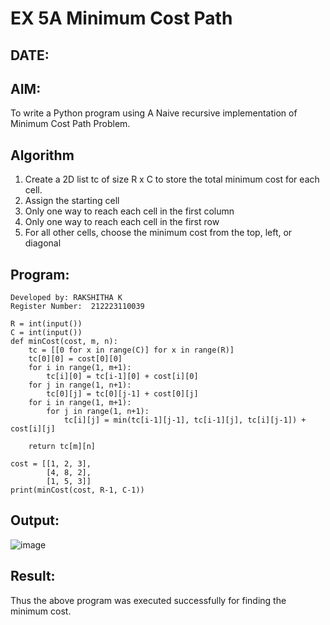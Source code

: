 # EX 5A Minimum Cost Path
## DATE:
## AIM:
To write a Python program using A Naive recursive implementation of Minimum Cost Path Problem.




## Algorithm
1. Create a 2D list tc of size R x C to store the total minimum cost for each cell.
2. Assign the starting cell
3. Only one way to reach each cell in the first column 
4. Only one way to reach each cell in the first row 
5. For all other cells, choose the minimum cost from the top, left, or diagonal

## Program:
~~~
Developed by: RAKSHITHA K 
Register Number:  212223110039

R = int(input())
C = int(input())
def minCost(cost, m, n):
    tc = [[0 for x in range(C)] for x in range(R)]
    tc[0][0] = cost[0][0]
    for i in range(1, m+1):
        tc[i][0] = tc[i-1][0] + cost[i][0]
    for j in range(1, n+1):
        tc[0][j] = tc[0][j-1] + cost[0][j]
    for i in range(1, m+1):
        for j in range(1, n+1):
            tc[i][j] = min(tc[i-1][j-1], tc[i-1][j], tc[i][j-1]) + cost[i][j]
 
    return tc[m][n]
 
cost = [[1, 2, 3],
        [4, 8, 2],
        [1, 5, 3]]
print(minCost(cost, R-1, C-1))
~~~

## Output:
![image](https://github.com/user-attachments/assets/a0f04ca1-6527-4ade-b6d8-66b9bd06de1f)

## Result:
Thus the above program was executed successfully for finding the minimum cost.
